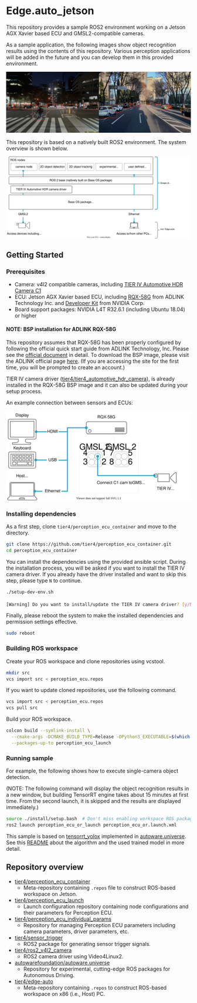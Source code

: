 # Edge.auto_jetson

This repository provides a sample ROS2 environment working on a Jetson AGX Xavier based ECU and GMSL2-compatible cameras.

As a sample application, the following images show object recognition results using the contents of this repository. Various perception applications will be added in the future and you can develop them in this provided environment.

![object recognition example](docs/sample.png "perception_ecu_container object recognition example")

This repository is based on a natively built ROS2 environment. The system overview is shown below.

![system overview](docs/overview.drawio.svg "perception_ecu_container overview")

## Getting Started

### Prerequisites

- Camera: v4l2 compatible cameras, including [TIER IV Automotive HDR Camera C1](https://sensor.tier4.jp/automotive-hdr-camera)
- ECU: Jetson AGX Xavier based ECU, including [RQX-58G](https://www.adlinktech.com/Products/ROS2_Solution/ROS2_Controller/RQX-580_58G) from ADLINK Technology Inc. and [Developer Kit](https://www.nvidia.com/ja-jp/autonomous-machines/embedded-systems/jetson-agx-xavier) from NVIDIA Corp.
- Board support packages: NVIDIA L4T R32.6.1 (including Ubuntu 18.04) or higher

#### NOTE: BSP installation for ADLINK RQX-58G

This repository assumes that RQX-58G has been properly configured by following the official quick start guide from ADLINK Technology, Inc. Please see the [official document](https://www.adlinktech.com/Products/Download.ashx?type=MDownload&isQuickStart=yes&file=1783%5croscube-x-bsp-qsg-l4t-32.5.0-kernel-1.0.8.pdf) in detail. To download the BSP image, please visit the ADLINK official page [here](https://www.adlinktech.com/Products/DownloadSoftware.aspx?lang=en&pdNo=1783&MainCategory=ROS2-Solution.aspx&kind=BS). (If you are accessing the site for the first time, you will be prompted to create an account.)

TIER IV camera driver ([tier4/tier4_automotive_hdr_camera](https://github.com/tier4/tier4_automotive_hdr_camera)), is already installed in the RQX-58G BSP image and it can also be updated during your setup process.

An example connection between sensors and ECUs:

![system connection example](docs/connection.drawio.svg "system connection example")

### Installing dependencies

As a first step, clone `tier4/perception_ecu_container` and move to the directory.

```sh
git clone https://github.com/tier4/perception_ecu_container.git
cd perception_ecu_container
```

You can install the dependencies using the provided ansible script. During the installation process, you will be asked if you want to install the TIER IV camera driver. If you already have the driver installed and want to skip this step, please type `N` to continue.

```sh
./setup-dev-env.sh

[Warning] Do you want to install/update the TIER IV camera driver? [y/N]:
```

Finally, please reboot the system to make the installed dependencies and permission settings effective.

```sh
sudo reboot
```

### Building ROS workspace

Create your ROS workspace and clone repositories using vcstool.

```sh
mkdir src
vcs import src < perception_ecu.repos
```

If you want to update cloned repositories, use the following command.

```sh
vcs import src < perception_ecu.repos
vcs pull src
```

Build your ROS workspace.

```sh
colcon build --symlink-install \
  --cmake-args -DCMAKE_BUILD_TYPE=Release -DPython3_EXECUTABLE=$(which python3.6) \
  --packages-up-to perception_ecu_launch
```

### Running sample

For example, the following shows how to execute single-camera object detection.

(NOTE: The following command will display the object recognition results in a new window, but building TensorRT engine takes about 15 minutes at first time. From the second launch, it is skipped and the results are displayed immediately.)

```sh
source ./install/setup.bash  # Don't miss enabling workspace ROS packages
ros2 launch perception_ecu_or_launch perception_ecu_or.launch.xml
```

This sample is based on [tensorrt_yolox](https://github.com/autowarefoundation/autoware.universe/tree/main/perception/tensorrt_yolox) implemented in [autoware.universe](https://github.com/autowarefoundation/autoware.universe.git).
See this [README](https://github.com/autowarefoundation/autoware.universe/blob/main/perception/tensorrt_yolox/README.md) about the algorithm and the used trained model in more detail.

## Repository overview

- [tier4/perception_ecu_container](https://github.com/tier4/perception_ecu_container)
  - Meta-repository containing `.repos` file to construct ROS-based workspace on Jetson.
- [tier4/perception_ecu_launch](https://github.com/tier4/perception_ecu_launch.git)
  - Launch configuration repository containing node configurations and their parameters for Perception ECU.
- [tier4/perception_ecu_individual_params](https://github.com/tier4/perception_ecu_individual_params)
  - Repository for managing Perception ECU parameters including camera parameters, driver parameters, etc.
- [tier4/sensor_trigger](https://github.com/tier4/sensor_trigger.git)
  - ROS2 package for generating sensor trigger signals.
- [tier4/ros2_v4l2_camera](https://github.com/tier4/ros2_v4l2_camera.git)
  - ROS2 camera driver using Video4Linux2.
- [autowarefoundation/autoware.universe](https://github.com/autowarefoundation/autoware.universe.git)
  - Repository for experimental, cutting-edge ROS packages for Autonomous Driving.
- [tier4/edge-auto](https://github.com/tier4/edge-auto.git)
  - Meta-repository containing `.repos` to construct ROS-based workspace on x86 (i.e., Host) PC.
